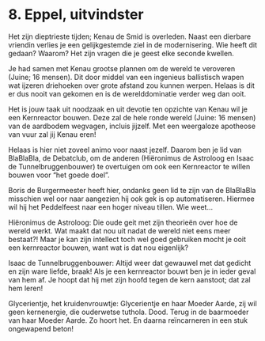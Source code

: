 # 8. Eppel, uitvindster

Het zijn dieptrieste tijden; Kenau de Smid is overleden. Naast een dierbare vriendin verlies je een gelijkgestemde ziel in de modernisering. Wie heeft dit gedaan? Waarom? Het zijn vragen die je geest elke seconde kwellen.

Je had samen met Kenau grootse plannen om de wereld te veroveren (Juine; 16 mensen). Dit door middel van een ingenieus ballistisch wapen wat ijzeren driehoeken over grote afstand zou kunnen werpen. Helaas is dit er dus nooit van gekomen en is de werelddominatie verder weg dan ooit. 

Het is jouw taak uit noodzaak en uit devotie ten opzichte van Kenau wil je een Kernreactor bouwen. Deze zal de hele ronde wereld (Juine: 16 mensen) van de aardbodem wegvagen, incluis jijzelf. Met een weergaloze apotheose van vuur zal jij Kenau eren!

Helaas is hier niet zoveel animo voor naast jezelf. Daarom ben je lid van BlaBlaBla, de Debatclub, om de anderen (Hiëronimus de Astroloog en Isaac de Tunnelbruggenbouwer) te overtuigen om ook een Kernreactor te willen bouwen voor “het goede doel”. 

Boris de Burgermeester heeft hier, ondanks geen lid te zijn van de BlaBlaBla misschien wel oor naar aangezien hij ook gek is op automatiseren. Hiermee wil hij het Peddelfeest naar een hoger niveau tillen. Wie weet…

Hiëronimus de Astroloog: Die oude geit met zijn theorieën over hoe de wereld werkt. Wat maakt dat nou uit nadat de wereld niet eens meer bestaat?! Maar je kan zijn intellect toch wel goed gebruiken mocht je ooit een kernreactor bouwen, want wat is dat nou eigenlijk?

Isaac de Tunnelbruggenbouwer: Altijd weer dat gewauwel met dat gedicht en zijn ware liefde, braak! Als je een kernreactor bouwt ben je in ieder geval van hem af. Je hoopt dat hij met zijn hoofd tegen de kern aanstoot; dat zal hem leren!

Glycerientje, het kruidenvrouwtje: Glycerientje en haar Moeder Aarde, zij wil geen kernenergie, die ouderwetse tuthola. Dood. Terug in de baarmoeder van haar Moeder Aarde. Zo hoort het. En daarna reïncarneren in een stuk ongewapend beton!

